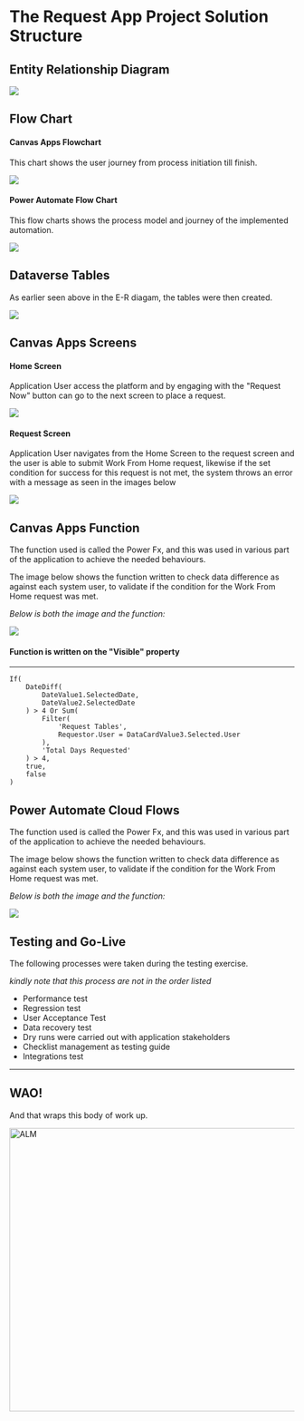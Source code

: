 # The Request App Project Solution Structure

## Entity Relationship Diagram

![](Images/E-R_Diagram.png)

## Flow Chart

#### Canvas Apps Flowchart

This chart shows the user journey from process initiation till finish.

![](Images/canvas_flowchart.png)


#### Power Automate Flow Chart

This flow charts shows the process model and journey of the implemented automation.

![](Images/cloudflow_flowchart.png)



## Dataverse Tables

As earlier seen above in the E-R diagam, the tables were then created.

![](Images/tables.png)



## Canvas Apps Screens

#### Home Screen

Application User access the platform and by engaging with the "Request Now" button can go to the next screen to place a request.

![](https://github.com/officialAY/requestAppSolution/blob/main/Images/request_button.png) 


#### Request Screen

Application User navigates from the Home Screen to the request screen and the user is able to submit Work From Home request, likewise if the set condition for success for this request is not met, the system throws an error with a  message as seen in the images below

![](Images/error_label.png)



## Canvas Apps Function

The function used is called the Power Fx, and this was used in various part of the application to achieve the needed behaviours.

The image below shows the function written to check data difference as against each system user, to validate if the condition for the Work From Home request was met.

_Below is both the image and the function:_

![](Images/function_view.png)


#### Function is written on the "Visible" property
----
```Power Fx
If(
    DateDiff(
        DateValue1.SelectedDate,
        DateValue2.SelectedDate
    ) > 4 Or Sum(
        Filter(
            'Request Tables',
            Requestor.User = DataCardValue3.Selected.User
        ),
        'Total Days Requested'
    ) > 4,
    true,
    false
)
```


## Power Automate Cloud Flows

The function used is called the Power Fx, and this was used in various part of the application to achieve the needed behaviours.

The image below shows the function written to check data difference as against each system user, to validate if the condition for the Work From Home request was met.

_Below is both the image and the function:_

![](Images/request_automation.png)


## Testing and Go-Live

The following processes were taken during the testing exercise.

_kindly note that this process are not in the order listed_

- Performance test
- Regression test
- User Acceptance Test
- Data recovery test
- Dry runs were carried out with application stakeholders
- Checklist management as testing guide
- Integrations test
----

## **WAO!** 
And that wraps this body of work up.

<img alt="ALM" width="1360px" height="500pc" src="Images/thank_you2.jpg" />
